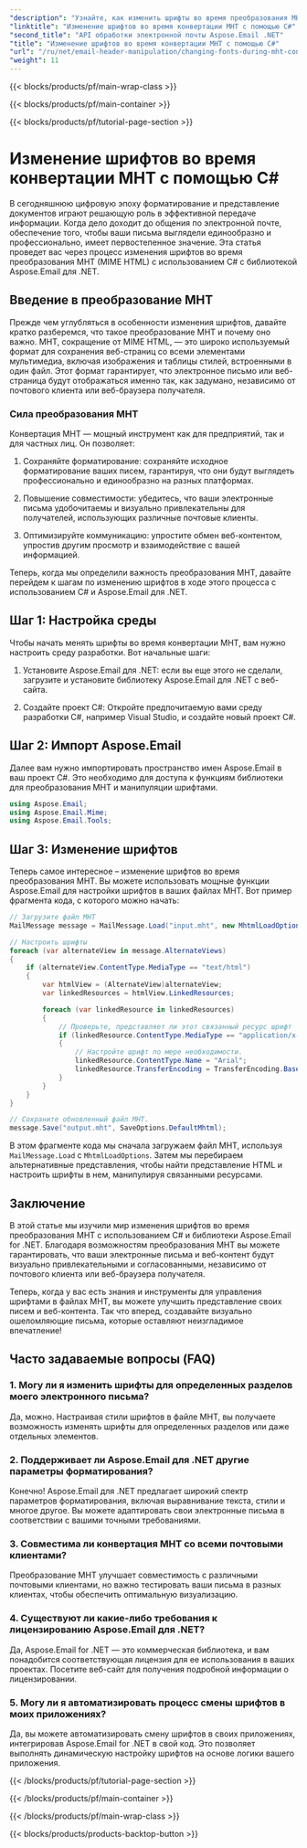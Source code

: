```yaml
---
"description": "Узнайте, как изменить шрифты во время преобразования MHT с помощью Aspose.Email для .NET. Пошаговое руководство с исходным кодом. Идеально подходит для архивации электронной почты и управления документами."
"linktitle": "Изменение шрифтов во время конвертации MHT с помощью C#"
"second_title": "API обработки электронной почты Aspose.Email .NET"
"title": "Изменение шрифтов во время конвертации MHT с помощью C#"
"url": "/ru/net/email-header-manipulation/changing-fonts-during-mht-conversion-using-csharp/"
"weight": 11
---
```


{{< blocks/products/pf/main-wrap-class >}}

{{< blocks/products/pf/main-container >}}

{{< blocks/products/pf/tutorial-page-section >}}

# Изменение шрифтов во время конвертации MHT с помощью C#


В сегодняшнюю цифровую эпоху форматирование и представление документов играют решающую роль в эффективной передаче информации. Когда дело доходит до общения по электронной почте, обеспечение того, чтобы ваши письма выглядели единообразно и профессионально, имеет первостепенное значение. Эта статья проведет вас через процесс изменения шрифтов во время преобразования MHT (MIME HTML) с использованием C# с библиотекой Aspose.Email для .NET.

## Введение в преобразование MHT

Прежде чем углубляться в особенности изменения шрифтов, давайте кратко разберемся, что такое преобразование MHT и почему оно важно. MHT, сокращение от MIME HTML, — это широко используемый формат для сохранения веб-страниц со всеми элементами мультимедиа, включая изображения и таблицы стилей, встроенными в один файл. Этот формат гарантирует, что электронное письмо или веб-страница будут отображаться именно так, как задумано, независимо от почтового клиента или веб-браузера получателя.

### Сила преобразования MHT

Конвертация MHT — мощный инструмент как для предприятий, так и для частных лиц. Он позволяет:

1. Сохраняйте форматирование: сохраняйте исходное форматирование ваших писем, гарантируя, что они будут выглядеть профессионально и единообразно на разных платформах.

2. Повышение совместимости: убедитесь, что ваши электронные письма удобочитаемы и визуально привлекательны для получателей, использующих различные почтовые клиенты.

3. Оптимизируйте коммуникацию: упростите обмен веб-контентом, упростив другим просмотр и взаимодействие с вашей информацией.

Теперь, когда мы определили важность преобразования MHT, давайте перейдем к шагам по изменению шрифтов в ходе этого процесса с использованием C# и Aspose.Email для .NET.

## Шаг 1: Настройка среды

Чтобы начать менять шрифты во время конвертации MHT, вам нужно настроить среду разработки. Вот начальные шаги:

1. Установите Aspose.Email для .NET: если вы еще этого не сделали, загрузите и установите библиотеку Aspose.Email для .NET с веб-сайта.

2. Создайте проект C#: Откройте предпочитаемую вами среду разработки C#, например Visual Studio, и создайте новый проект C#.

## Шаг 2: Импорт Aspose.Email

Далее вам нужно импортировать пространство имен Aspose.Email в ваш проект C#. Это необходимо для доступа к функциям библиотеки для преобразования MHT и манипуляции шрифтами.

```csharp
using Aspose.Email;
using Aspose.Email.Mime;
using Aspose.Email.Tools;
```

## Шаг 3: Изменение шрифтов

Теперь самое интересное – изменение шрифтов во время преобразования MHT. Вы можете использовать мощные функции Aspose.Email для настройки шрифтов в ваших файлах MHT. Вот пример фрагмента кода, с которого можно начать:

```csharp
// Загрузите файл MHT
MailMessage message = MailMessage.Load("input.mht", new MhtmlLoadOptions());

// Настроить шрифты
foreach (var alternateView in message.AlternateViews)
{
    if (alternateView.ContentType.MediaType == "text/html")
    {
        var htmlView = (AlternateView)alternateView;
        var linkedResources = htmlView.LinkedResources;

        foreach (var linkedResource in linkedResources)
        {
            // Проверьте, представляет ли этот связанный ресурс шрифт
            if (linkedResource.ContentType.MediaType == "application/x-font-ttf")
            {
                // Настройте шрифт по мере необходимости.
                linkedResource.ContentType.Name = "Arial";
                linkedResource.TransferEncoding = TransferEncoding.Base64;
            }
        }
    }
}

// Сохраните обновленный файл MHT.
message.Save("output.mht", SaveOptions.DefaultMhtml);
```

В этом фрагменте кода мы сначала загружаем файл MHT, используя `MailMessage.Load` с `MhtmlLoadOptions`. Затем мы перебираем альтернативные представления, чтобы найти представление HTML и настроить шрифты в нем, манипулируя связанными ресурсами.

## Заключение

В этой статье мы изучили мир изменения шрифтов во время преобразования MHT с использованием C# и библиотеки Aspose.Email for .NET. Благодаря возможностям преобразования MHT вы можете гарантировать, что ваши электронные письма и веб-контент будут визуально привлекательными и согласованными, независимо от почтового клиента или веб-браузера получателя.

Теперь, когда у вас есть знания и инструменты для управления шрифтами в файлах MHT, вы можете улучшить представление своих писем и веб-контента. Так что вперед, создавайте визуально ошеломляющие письма, которые оставляют неизгладимое впечатление!

## Часто задаваемые вопросы (FAQ)

### 1. Могу ли я изменить шрифты для определенных разделов моего электронного письма?

   Да, можно. Настраивая стили шрифтов в файле MHT, вы получаете возможность изменять шрифты для определенных разделов или даже отдельных элементов.

### 2. Поддерживает ли Aspose.Email для .NET другие параметры форматирования?

   Конечно! Aspose.Email для .NET предлагает широкий спектр параметров форматирования, включая выравнивание текста, стили и многое другое. Вы можете адаптировать свои электронные письма в соответствии с вашими точными требованиями.

### 3. Совместима ли конвертация MHT со всеми почтовыми клиентами?

   Преобразование MHT улучшает совместимость с различными почтовыми клиентами, но важно тестировать ваши письма в разных клиентах, чтобы обеспечить оптимальную визуализацию.

### 4. Существуют ли какие-либо требования к лицензированию Aspose.Email для .NET?

   Да, Aspose.Email for .NET — это коммерческая библиотека, и вам понадобится соответствующая лицензия для ее использования в ваших проектах. Посетите веб-сайт для получения подробной информации о лицензировании.

### 5. Могу ли я автоматизировать процесс смены шрифтов в моих приложениях?

   Да, вы можете автоматизировать смену шрифтов в своих приложениях, интегрировав Aspose.Email for .NET в свой код. Это позволяет выполнять динамическую настройку шрифтов на основе логики вашего приложения.

{{< /blocks/products/pf/tutorial-page-section >}}

{{< /blocks/products/pf/main-container >}}

{{< /blocks/products/pf/main-wrap-class >}}

{{< blocks/products/products-backtop-button >}}